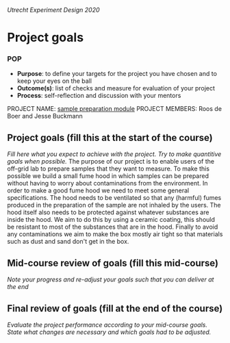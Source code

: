 *Utrecht Experiment Design 2020*

# Project goals

### POP

+ **Purpose**: to define your targets for the project you have chosen and to keep your eyes on the ball 
+ **Outcome(s)**: list of checks and measure for evaluation of your project
+ **Process**: self-reflection and discussion with your mentors

PROJECT NAME: [sample preparation module](https://git.science.uu.nl/ued2020/experiment-design-2020/-/tree/master)
PROJECT MEMBERS: Roos de Boer and Jesse Buckmann

## Project goals (fill this at the start of the course)
*Fill here what you expect to achieve with the project. Try to make quantitive goals when possible.*
The purpose of our project is to enable users of the off-grid lab to prepare samples that they want to measure. To make this possible we build a small fume hood in which samples can be prepared without having to worry about contaminations from the environment. In order to make a good fume hood we need to meet some general specifications. The hood needs to be ventilated so that any (harmful) fumes produced in the preparation of the sample are not inhaled by the users. The hood itself also needs to be protected against whatever substances are inside the hood. We aim to do this by using a ceramic coating, this should be resistant to most of the substances that are in the hood. Finally to avoid any contaminations we aim to make the box mostly air tight so that materials such as dust and sand don't get in the box.  

## Mid-course review of goals (fill this mid-course)
*Note your progress and re-adjust your goals such that you can deliver at the end*


## Final review of goals (fill at the end of the course)
*Evaluate the project performance according to your mid-course goals. State what changes are necessary and which goals had to be adjusted.* 